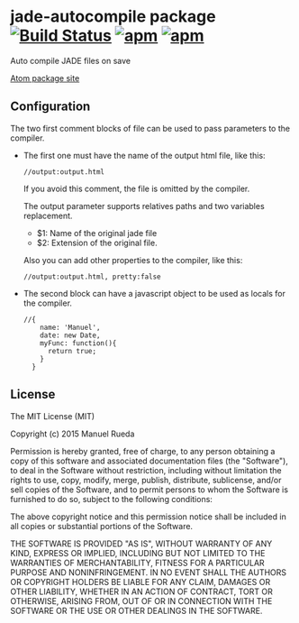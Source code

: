 # jade-autocompile package [![Build Status](https://travis-ci.org/ManRueda/jade-autocompile.svg?branch=master)](https://travis-ci.org/ManRueda/jade-autocompile) [![apm](https://img.shields.io/apm/dm/jade-autocompile.svg)](https://atom.io/packages/jade-autocompile) [![apm](https://img.shields.io/apm/v/jade-autocompile.svg)](https://atom.io/packages/jade-autocompile)


Auto compile JADE files on save

[Atom package site](https://atom.io/packages/jade-autocompile)

## Configuration
The two first comment blocks of file can be used to pass parameters to the compiler.

* The first one must have the name of the output html file, like this:

  ```jade
  //output:output.html
  ```
  If you avoid this comment, the file is omitted by the compiler.

  The output parameter supports relatives paths and two variables replacement.
  * $1: Name of the original jade file
  * $2: Extension of the original file.

  Also you can add other properties to the compiler, like this:
  ```jade
  //output:output.html, pretty:false
  ```

* The second block can have a javascript object to be used as locals for the compiler.

  ```jade
  //{
      name: 'Manuel',
      date: new Date,
      myFunc: function(){
        return true;
      }
    }
  ```
  
## License
  The MIT License (MIT)

  Copyright (c) 2015 Manuel Rueda

  Permission is hereby granted, free of charge, to any person obtaining a copy
  of this software and associated documentation files (the "Software"), to deal
  in the Software without restriction, including without limitation the rights
  to use, copy, modify, merge, publish, distribute, sublicense, and/or sell
  copies of the Software, and to permit persons to whom the Software is
  furnished to do so, subject to the following conditions:

  The above copyright notice and this permission notice shall be included in all
  copies or substantial portions of the Software.

  THE SOFTWARE IS PROVIDED "AS IS", WITHOUT WARRANTY OF ANY KIND, EXPRESS OR
  IMPLIED, INCLUDING BUT NOT LIMITED TO THE WARRANTIES OF MERCHANTABILITY,
  FITNESS FOR A PARTICULAR PURPOSE AND NONINFRINGEMENT. IN NO EVENT SHALL THE
  AUTHORS OR COPYRIGHT HOLDERS BE LIABLE FOR ANY CLAIM, DAMAGES OR OTHER
  LIABILITY, WHETHER IN AN ACTION OF CONTRACT, TORT OR OTHERWISE, ARISING FROM,
  OUT OF OR IN CONNECTION WITH THE SOFTWARE OR THE USE OR OTHER DEALINGS IN THE
  SOFTWARE.
